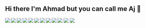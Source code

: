 ## Hi there I'm Ahmad but you can call me Aj 👋

<img  src = "https://github-readme-stats.vercel.app/api?username=aj17i&show_icons=true&theme=tokyonight" />
<img  src = "https://github-readme-stats.vercel.app/api/top-langs/?username=aj17i&layout=compact" />

<img  align="left" src = "https://img.shields.io/badge/Flutter-%2302569B.svg?style=for-the-badge&logo=Flutter&logoColor=white" />
<img align="left" src = "https://img.shields.io/badge/Android%20Studio-3DDC84.svg?style=for-the-badge&logo=android-studio&logoColor=white" />
<img align="left" src = "https://img.shields.io/badge/NetBeansIDE-1B6AC6.svg?style=for-the-badge&logo=apache-netbeans-ide&logoColor=white" />
<img align="left" src = "https://img.shields.io/badge/Visual%20Studio%20Code-0078d7.svg?style=for-the-badge&logo=visual-studio-code&logoColor=white" />
<img align="left" src = "https://img.shields.io/badge/dart-%230175C2.svg?style=for-the-badge&logo=dart&logoColor=white" />
<img align="left" src = "https://img.shields.io/badge/java-%23ED8B00.svg?style=for-the-badge&logo=openjdk&logoColor=white" />
<img align="left" src = "https://img.shields.io/badge/html5-%23E34F26.svg?style=for-the-badge&logo=html5&logoColor=white" />
<img align="left" src = "https://img.shields.io/badge/css3-%231572B6.svg?style=for-the-badge&logo=css3&logoColor=white" />
<img align="left" src = "https://img.shields.io/badge/javascript-%23323330.svg?style=for-the-badge&logo=javascript&logoColor=%23F7DF1E" />
<img src = "https://img.shields.io/badge/php-%23777BB4.svg?style=for-the-badge&logo=php&logoColor=white" />


